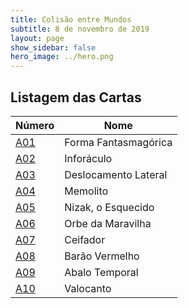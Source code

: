 ```yaml
---
title: Colisão entre Mundos
subtitle: 8 de novembro de 2019
layout: page
show_sidebar: false
hero_image: ../hero.png
---
```


## Listagem das Cartas

| Número | Nome |
|----|----|
| [A01](/wc/A01) | Forma Fantasmagórica |
| [A02](/wc/A02) | Inforáculo |
| [A03](/wc/A03) | Deslocamento Lateral |
| [A04](/wc/A04) | Memolito |
| [A05](/wc/A05) | Nizak, o Esquecido |
| [A06](/wc/A06) | Orbe da Maravilha |
| [A07](/wc/A07) | Ceifador |
| [A08](/wc/A08) | Barão Vermelho |
| [A09](/wc/A09) | Abalo Temporal |
| [A10](/wc/A10) | Valocanto |
